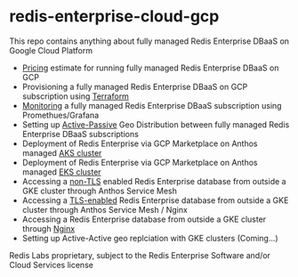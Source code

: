 # redis-enterprise-cloud-gcp

This repo contains anything about fully managed Redis Enterprise DBaaS on Google Cloud Platform

* [Pricing](/pricing.md) estimate for running fully managed Redis Enterprise DBaaS on GCP
* Provisioning a fully managed Redis Enterprise DBaaS on GCP subscription using [Terraform](./terraform.md)
* [Monitoring](./monitoring.md) a fully managed Redis Enterprise DBaaS subscription using Promethues/Grafana
* Setting up [Active-Passive](./active-passive-geo-distribution.md) Geo Distribution between fully managed Redis Enterprise DBaaS subscriptions
* Deployment of Redis Enterprise via GCP Marketplace on Anthos managed [AKS cluster](./aks/aks-deploy.md)
* Deployment of Redis Enterprise via GCP Marketplace on Anthos managed [EKS cluster](./eks/eks-deploy.md)
* Accessing a [non-TLS](./access-via-asm-non-tls/README.md) enabled Redis Enterprise database from outside a GKE cluster through Anthos Service Mesh
* Accessing a [TLS-enabled](./access-via-asm-ingress/README.md) Redis Enterprise database from outside a GKE cluster through Anthos Service Mesh / Nginx
* Accessing a Redis Enterprise database from outside a GKE cluster through [Nginx](./access-via-nginx/README.md)
* Setting up Active-Active geo replciation with GKE clusters (Coming...)

  
Redis Labs proprietary, subject to the Redis Enterprise Software and/or Cloud Services license
